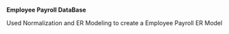 **************Employee Payroll DataBase**************

Used Normalization and ER Modeling to create a Employee Payroll ER Model
